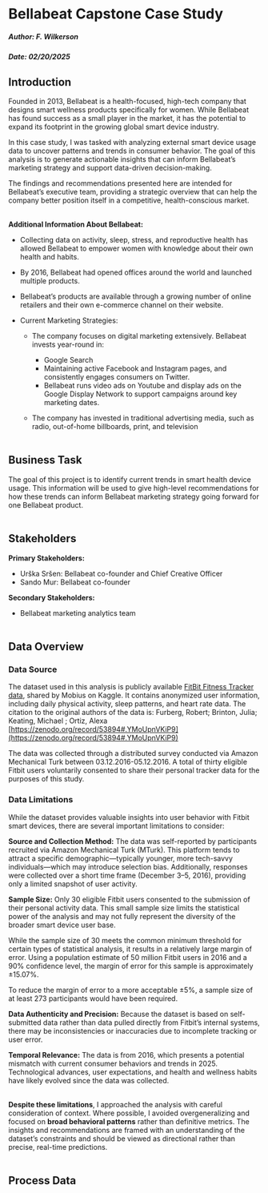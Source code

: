 # Bellabeat Capstone Case Study

##### Author: F. Wilkerson
##### Date: 02/20/2025

## Introduction
Founded in 2013, Bellabeat is a health-focused, high-tech company that designs smart wellness products specifically for women. While Bellabeat has found success as a small player in the market, it has the potential to expand its footprint in the growing global smart device industry.

In this case study, I was tasked with analyzing external smart device usage data to uncover patterns and trends in consumer behavior. The goal of this analysis is to generate actionable insights that can inform Bellabeat’s marketing strategy and support data-driven decision-making.

The findings and recommendations presented here are intended for Bellabeat’s executive team, providing a strategic overview that can help the company better position itself in a competitive, health-conscious market.
<br/><br/>

**Additional Information About Bellabeat:**
* Collecting data on activity, sleep, stress, and reproductive health has allowed Bellabeat to empower women with knowledge about their own health and habits.

* By 2016, Bellabeat had opened offices around the world and launched multiple products.

* Bellabeat’s products are available through a growing number of online retailers and their own e-commerce channel on their website.

* Current Marketing Strategies:
  * The company focuses on digital marketing extensively. Bellabeat invests year-round in:
    * Google Search 
    * Maintaining active Facebook and Instagram pages, and consistently engages consumers on Twitter. 
    * Bellabeat runs video ads on Youtube and display ads on the Google Display Network to support campaigns around key marketing dates.

  * The company has invested in traditional advertising media, such as radio, out-of-home billboards, print, and television
<br/><br/>

## Business Task
The goal of this project is to identify current trends in smart health device usage.  This information will be used to give high-level recommendations for how these trends can inform Bellabeat marketing strategy going forward for one Bellabeat product. 
<br/><br/>

## Stakeholders
**Primary Stakeholders:** 
  * Urška Sršen: Bellabeat co-founder and Chief Creative Officer
  * Sando Mur: Bellabeat co-founder

**Secondary Stakeholders:** 
 * Bellabeat marketing analytics team
 <br/><br/>
 
## Data Overview

### Data Source
The dataset used in this analysis is publicly available [FitBit Fitness Tracker data](https://www.kaggle.com/datasets/arashnic/fitbit), shared by Mobius on Kaggle. It contains anonymized user information, including daily physical activity, sleep patterns, and heart rate data.  The citation to the original authors of the data is: Furberg, Robert; Brinton, Julia; Keating, Michael ; Ortiz, Alexa [https://zenodo.org/record/53894#.YMoUpnVKiP9](https://zenodo.org/record/53894#.YMoUpnVKiP9)

The data was collected through a distributed survey conducted via Amazon Mechanical Turk between 03.12.2016-05.12.2016. A total of thirty eligible Fitbit users voluntarily consented to share their personal tracker data for the purposes of this study.

### Data Limitations
While the dataset provides valuable insights into user behavior with Fitbit smart devices, there are several important limitations to consider:

**Source and Collection Method:**
The data was self-reported by participants recruited via Amazon Mechanical Turk (MTurk). This platform tends to attract a specific demographic—typically younger, more tech-savvy individuals—which may introduce selection bias. Additionally, responses were collected over a short time frame (December 3–5, 2016), providing only a limited snapshot of user activity.

**Sample Size:**
Only 30 eligible Fitbit users consented to the submission of their personal activity data. This small sample size limits the statistical power of the analysis and may not fully represent the diversity of the broader smart device user base.

While the sample size of 30 meets the common minimum threshold for certain types of statistical analysis, it results in a relatively large margin of error. Using a population estimate of 50 million Fitbit users in 2016 and a 90% confidence level, the margin of error for this sample is approximately ±15.07%.

To reduce the margin of error to a more acceptable ±5%, a sample size of at least 273 participants would have been required. 

**Data Authenticity and Precision:**
Because the dataset is based on self-submitted data rather than data pulled directly from Fitbit’s internal systems, there may be inconsistencies or inaccuracies due to incomplete tracking or user error.

**Temporal Relevance:**
The data is from 2016, which presents a potential mismatch with current consumer behaviors and trends in 2025. Technological advances, user expectations, and health and wellness habits have likely evolved since the data was collected.
 <br/><br/>

**Despite these limitations**, I approached the analysis with careful consideration of context. Where possible, I avoided overgeneralizing and focused on **broad behavioral patterns** rather than definitive metrics. The insights and recommendations are framed with an understanding of the dataset’s constraints and should be viewed as directional rather than precise, real-time predictions.
 <br/><br/>

## Process Data

